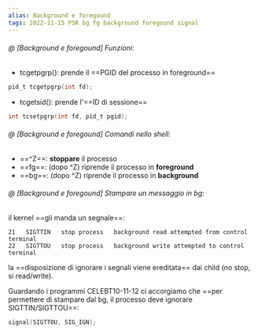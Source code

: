 ```yaml
---
alias: Background e foregound
tags: 2022-11-15 PSR bg fg background foregound signal
---
```


###### @ [Background e foregound] Funzioni:

- tcgetpgrp(): prende il ==PGID del processo in foreground==

```c
pid_t tcgetpgrp(int fd);
```
- tcgetsid(): prende l'==ID di sessione==

```c
int tcsetpgrp(int fd, pid_t pgid);
```
<!--ID: 1670236970344-->



###### @ [Background e foregound] Comandi nello shell:

- ==^Z==: **stoppare** il processo
- ==fg==: (dopo ^Z) riprende il processo in **foreground**
- ==bg==: (dopo ^Z) riprende il processo in **background**
<!--ID: 1670236970349-->


###### @ [Background e foregound] Stampare un messaggio in bg:
 il kernel ==gli manda un segnale==:
```
21   SIGTTIN   stop process   background read attempted from control terminal
22   SIGTTOU   stop process   background write attempted to control terminal
```

la ==disposizione di ignorare i segnali viene ereditata== dai child (no stop, si read/write).

Guardando i programmi CELEBT10-11-12 ci accorgiamo che ==per permettere di stampare dal bg, il processo deve ignorare SIGTTIN/SIGTTOU==:

```c
signal(SIGTTOU, SIG_IGN);
```
<!--ID: 1670236970353-->


